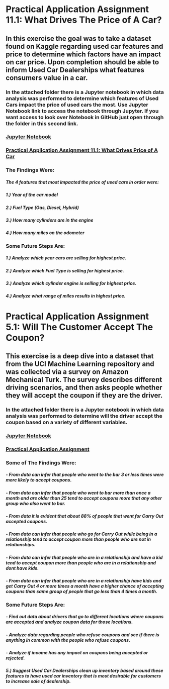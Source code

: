 #  Practical Application Assignment 11.1: What Drives The Price of A Car?
## In this exercise the goal was to take a dataset found on Kaggle regarding used car features and price to determine which factors have an impact on car price.  Upon completion should be able to inform Used Car Dealerships what features consumers value in a car.
### In the attached folder there is a Jupyter notebook in which data analysis was performed to determine which features of Used Cars impact the price of used cars the most. Use Jupyter Notebook link to access the notebook through Jupyter. If you want access to look over Notebook in GitHub just open through the folder in this second link.  
### [Jupyter Notebook](http://localhost:8889/notebooks/Module11PracticalAssignment/BalrajFinalPracticalApplication11.ipynb)
### [Practical Application Assignment 11.1: What Drives Price of A Car](https://github.com/baradhwaj-balraj/Professional_Certificate_Artificial_Intelligence_Machine_Learning/tree/main/PracticalApplciation11.1WhatImpactsPriceOfCar)
### The Findings Were:
##### The 4 features that most impacted the price of used cars in order were: 
##### 1.) Year of the car model  
##### 2.) Fuel Type (Gas, Diesel, Hybrid)
##### 3.) How many cylinders are in the engine
##### 4.) How many miles on the odometer
### Some Future Steps Are:
##### 1.) Analyze which year cars are selling for highest price. 
##### 2.) Analyze which Fuel Type is selling for highest price. 
##### 3.) Analyze which cylinder engine is selling for highest price. 
##### 4.) Analyze what range of miles results in highest price. 

#  Practical Application Assignment 5.1: Will The Customer Accept The Coupon?
## This exercise is a deep dive into a dataset that from the UCI Machine Learning repository and was collected via a survey on Amazon Mechanical Turk. The survey describes different driving scenarios, and then asks people whether they will accept the coupon if they are the driver.
### In the attached folder there is a Jupyter notebook in which data analysis was performed to determine will the driver accept the coupon based on a variety of different variables.  
### [Jupyter Notebook](http://localhost:8890/lab/tree/Project5.1/BalrajPracticalApplicationAssignment.ipynb) 
### [Practical Application Assignment](https://github.com/baradhwaj-balraj/Professional_Certificate_Artificial_Intelligence_Machine_Learning/tree/008c0bd6db680028376316fa39f22b832e7d19d2/BalrajPracticalApplicationAssignment)
###  Some of The Findings Were: 
##### - From data can infer that people who went to the bar 3 or less times were more likely to accept coupons.
##### - From data can infer that people who went to bar more than once a month and are older than 25 tend to accept coupons more that any other group who also went to bar.
##### - From data it is evident that about 88% of people that went for Carry Out accepted coupons.
##### - From data can infer that people who go for Carry Out while being in a relationship tend to accept coupon more than people who are not in relationships.
##### - From data can infer that people who are in a relationship and have a kid tend to accept coupon more than people who are in a relationship and dont have kids.
##### - From data can infer that people who are in a relationship have kids and get Carry Out 4 or more times a month have a higher chance of accepting coupons than same group of people that go less than 4 times a month.
### Some Future Steps Are:
##### - Find out data about drivers that go to different locations where coupons are accepted and analyze coupon data for those locations.
##### - Analyze data regarding people who refuse coupons and see if there is anything in common with the people who refuse coupons.
##### - Analyze if income has any impact on coupons being accepted or rejected.


##### 5.) Suggest Used Car Dealerships clean up inventory based around these features to have used car inventory that is most desirable for customers to increase sale of dealership. 
